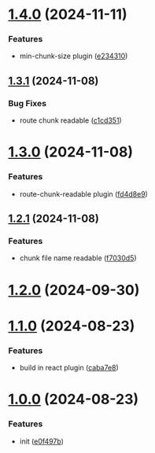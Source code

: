 # [1.4.0](https://github.com/hemengke1997/vite-config-preset/compare/v1.3.1...v1.4.0) (2024-11-11)


### Features

* min-chunk-size plugin ([e234310](https://github.com/hemengke1997/vite-config-preset/commit/e234310893d186c95cb0f4adefba3fdf05e9f252))



## [1.3.1](https://github.com/hemengke1997/vite-config-preset/compare/v1.3.0...v1.3.1) (2024-11-08)


### Bug Fixes

* route chunk readable ([c1cd351](https://github.com/hemengke1997/vite-config-preset/commit/c1cd35166991cf610c20d3b6799d17d14e666dcb))



# [1.3.0](https://github.com/hemengke1997/vite-config-preset/compare/v1.2.1...v1.3.0) (2024-11-08)


### Features

* route-chunk-readable plugin ([fd4d8e9](https://github.com/hemengke1997/vite-config-preset/commit/fd4d8e9e55fb393098effc0512341d1d62359720))



## [1.2.1](https://github.com/hemengke1997/vite-config-preset/compare/v1.2.0...v1.2.1) (2024-11-08)


### Features

* chunk file name readable ([f7030d5](https://github.com/hemengke1997/vite-config-preset/commit/f7030d5c93029f48e4e0a1922724965b9def1e4d))



# [1.2.0](https://github.com/hemengke1997/vite-config-preset/compare/v1.1.0...v1.2.0) (2024-09-30)



# [1.1.0](https://github.com/hemengke1997/vite-config-preset/compare/v1.0.0...v1.1.0) (2024-08-23)


### Features

* build in react plugin ([caba7e8](https://github.com/hemengke1997/vite-config-preset/commit/caba7e87374635580108ff485abb106977cfe721))



# [1.0.0](https://github.com/hemengke1997/vite-config-preset/compare/e0f497b0877410f306c8814e1c3ec12b58f6f20e...v1.0.0) (2024-08-23)


### Features

* init ([e0f497b](https://github.com/hemengke1997/vite-config-preset/commit/e0f497b0877410f306c8814e1c3ec12b58f6f20e))



